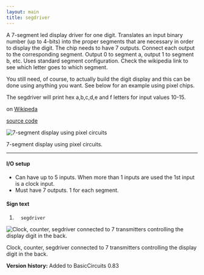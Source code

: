 ```yaml
---
layout: main
title: segdriver
---
```


A 7-segment led display driver for one digit. Translates an input binary number (up to 4-bits) into the proper segments that are necessary in order to display the digit. 
The chip needs to have 7 outputs. Connect each output to the corresponding segment. Output 0 to segment a, output 1 to segment b, etc. 
Uses standard segment configuration. Check the wikipedia link to see which letter goes to which segment.

You still need, of course, to actually build the digit display and this can be done using anything you want. See below for an example using pixel chips.

The segdriver will print hex a,b,c,d,e and f letters for input values 10-15.

on [Wikipeda](http://en.wikipedia.org/wiki/7_segment_display)

[source code](https://github.com/eisental/BasicCircuits/blob/master/src/main/java/org/tal/basiccircuits/segdriver.java)

![7-segment display using pixel circuits](/RedstoneChips/images/sevensegment.png "7-segment display using pixel circuits")

7-segment display using pixel circuits.
    
* * *


#### I/O setup 
* Can have up to 5 inputs. When more than 1 inputs are used the 1st input is a clock input.
* Must have 7 outputs. 1 for each segment. 

#### Sign text
1. `   segdriver   `


![Clock, counter, segdriver connected to 7 transmitters controlling the display digit in the back.](/RedstoneChips/images/sevensegment2.png "Clock, counter, segdriver connected to 7 transmitters controlling the display digit in the back.")

Clock, counter, segdriver connected to 7 transmitters controlling the display digit in the back.

__Version history:__ Added to BasicCircuits 0.83